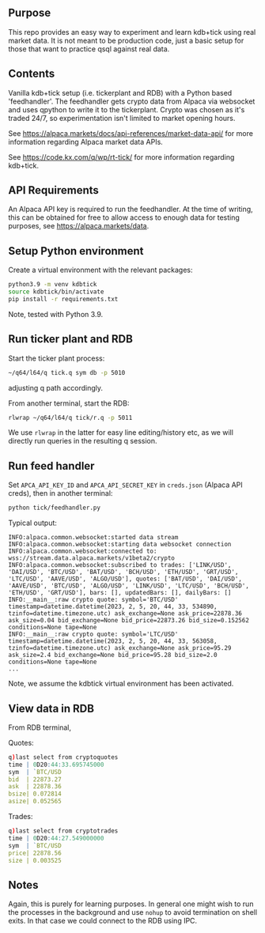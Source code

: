 ## Purpose

This repo provides an easy way to experiment and learn kdb+tick using real market data. It is not meant to be production code, just a basic setup for those that want to practice qsql against real data.

## Contents

Vanilla kdb+tick setup (i.e. tickerplant and RDB) with a Python based 'feedhandler'. The feedhandler gets crypto data from Alpaca via websocket and uses qpython to write it to the tickerplant. Crypto was chosen as it's traded 24/7, so experimentation isn't limited to market opening hours.

See https://alpaca.markets/docs/api-references/market-data-api/ for more information regarding Alpaca market data APIs.

See https://code.kx.com/q/wp/rt-tick/ for more information regarding kdb+tick.

## API Requirements

An Alpaca API key is required to run the feedhandler. At the time of writing, this can be obtained for free to allow access to enough data for testing purposes, see https://alpaca.markets/data.

## Setup Python environment

Create a virtual environment with the relevant packages:

```sh
python3.9 -m venv kdbtick
source kdbtick/bin/activate
pip install -r requirements.txt
```

Note, tested with Python 3.9. 

## Run ticker plant and RDB

Start the ticker plant process: 

```sh 
~/q64/l64/q tick.q sym db -p 5010
```

adjusting q path accordingly.

From another terminal, start the RDB:

```sh
rlwrap ~/q64/l64/q tick/r.q -p 5011
```

We use `rlwrap` in the latter for easy line editing/history etc, as we will directly run queries in the resulting q session. 

## Run feed handler

Set `APCA_API_KEY_ID` and `APCA_API_SECRET_KEY` in `creds.json` (Alpaca API creds), then in another terminal:

```sh
python tick/feedhandler.py
```

Typical output:

```
INFO:alpaca.common.websocket:started data stream
INFO:alpaca.common.websocket:starting data websocket connection
INFO:alpaca.common.websocket:connected to: wss://stream.data.alpaca.markets/v1beta2/crypto
INFO:alpaca.common.websocket:subscribed to trades: ['LINK/USD', 'DAI/USD', 'BTC/USD', 'BAT/USD', 'BCH/USD', 'ETH/USD', 'GRT/USD', 'LTC/USD', 'AAVE/USD', 'ALGO/USD'], quotes: ['BAT/USD', 'DAI/USD', 'AAVE/USD', 'BTC/USD', 'ALGO/USD', 'LINK/USD', 'LTC/USD', 'BCH/USD', 'ETH/USD', 'GRT/USD'], bars: [], updatedBars: [], dailyBars: []
INFO:__main__:raw crypto quote: symbol='BTC/USD' timestamp=datetime.datetime(2023, 2, 5, 20, 44, 33, 534890, tzinfo=datetime.timezone.utc) ask_exchange=None ask_price=22878.36 ask_size=0.04 bid_exchange=None bid_price=22873.26 bid_size=0.152562 conditions=None tape=None
INFO:__main__:raw crypto quote: symbol='LTC/USD' timestamp=datetime.datetime(2023, 2, 5, 20, 44, 33, 563058, tzinfo=datetime.timezone.utc) ask_exchange=None ask_price=95.29 ask_size=2.4 bid_exchange=None bid_price=95.28 bid_size=2.0 conditions=None tape=None
...
```

Note, we assume the kdbtick virtual environment has been activated.

## View data in RDB

From RDB terminal,

Quotes:

```q
q)last select from cryptoquotes
time | 0D20:44:33.695745000
sym  | `BTC/USD
bid  | 22873.27
ask  | 22878.36
bsize| 0.072814
asize| 0.052565
```

Trades:

```q
q)last select from cryptotrades
time | 0D20:44:27.549000000
sym  | `BTC/USD
price| 22878.56
size | 0.003525
```

## Notes

Again, this is purely for learning purposes. In general one might wish to run the processes in the background and use `nohup` to avoid termination on shell exits. In that case we could connect to the RDB using IPC.  